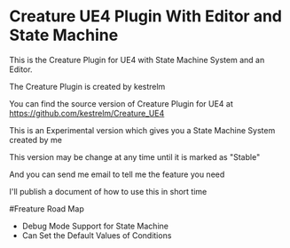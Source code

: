 # Creature UE4 Plugin With Editor and State Machine
This is the Creature Plugin for UE4 with State Machine System and an Editor.

The Creature Plugin is created by kestrelm

You can find the source version of  Creature Plugin for UE4  at https://github.com/kestrelm/Creature_UE4


This is an Experimental version which gives you a State Machine System created by me


This version may be change at any time until it is marked as "Stable"


And you can send me email to tell me the feature you need


I'll publish a document of how to use this in short time

#Freature Road Map

* Debug Mode Support for State Machine
* Can Set the Default Values of Conditions
